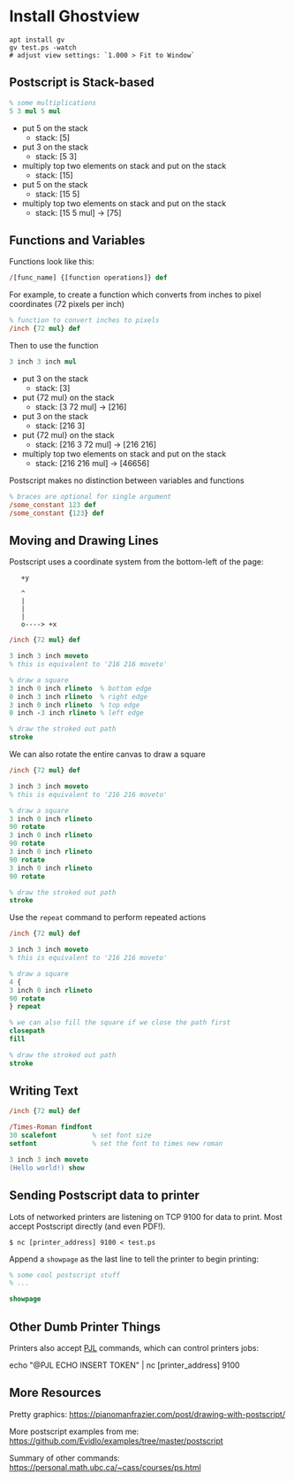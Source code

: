 # Install Ghostview

    apt install gv
    gv test.ps -watch
    # adjust view settings: `1.000 > Fit to Window`

## Postscript is Stack-based

``` postscript
% some multiplications
5 3 mul 5 mul
```

- put 5 on the stack 
  - stack: [5]
- put 3 on the stack
  - stack: [5 3]
- multiply top two elements on stack and put on the stack
  - stack: [15]
- put 5 on the stack
  - stack: [15 5]
- multiply top two elements on stack and put on the stack
  - stack: [15 5 mul] -> [75]

## Functions and Variables

Functions look like this:

``` postscript
/[func_name] {[function operations]} def
```

For example, to create a function which converts from inches to pixel coordinates (72 pixels per inch)

``` postscript
% function to convert inches to pixels
/inch {72 mul} def
```

Then to use the function

``` postscript
3 inch 3 inch mul
```

- put 3 on the stack
  - stack: [3]
- put {72 mul} on the stack
  - stack: [3 72 mul] -> [216]
- put 3 on the stack
  - stack: [216 3]
- put {72 mul} on the stack
  - stack: [216 3 72 mul] -> [216 216]
- multiply top two elements on stack and put on the stack
  - stack: [216 216 mul] -> [46656]
  
Postscript makes no distinction between variables and functions

``` postscript
% braces are optional for single argument
/some_constant 123 def
/some_constant {123} def
```

## Moving and Drawing Lines

Postscript uses a coordinate system from the bottom-left of the page:

```
   +y

   ^
   |
   |
   |
   o----> +x
```


``` postscript
/inch {72 mul} def

3 inch 3 inch moveto
% this is equivalent to '216 216 moveto'

% draw a square
3 inch 0 inch rlineto  % bottom edge
0 inch 3 inch rlineto  % right edge
3 inch 0 inch rlineto  % top edge
0 inch -3 inch rlineto % left edge

% draw the stroked out path
stroke
```

We can also rotate the entire canvas to draw a square

``` postscript
/inch {72 mul} def

3 inch 3 inch moveto
% this is equivalent to '216 216 moveto'

% draw a square
3 inch 0 inch rlineto
90 rotate
3 inch 0 inch rlineto
90 rotate
3 inch 0 inch rlineto
90 rotate
3 inch 0 inch rlineto
90 rotate

% draw the stroked out path
stroke
```

Use the `repeat` command to perform repeated actions

``` postscript
/inch {72 mul} def

3 inch 3 inch moveto
% this is equivalent to '216 216 moveto'

% draw a square
4 {
3 inch 0 inch rlineto
90 rotate
} repeat

% we can also fill the square if we close the path first
closepath
fill

% draw the stroked out path
stroke
```

## Writing Text

``` postscript
/inch {72 mul} def

/Times-Roman findfont
30 scalefont         % set font size
setfont              % set the font to times new roman

3 inch 3 inch moveto
(Hello world!) show
```

## Sending Postscript data to printer

Lots of networked printers are listening on TCP 9100 for data to print.  Most accept Postscript directly (and even PDF!).

    $ nc [printer_address] 9100 < test.ps
    
Append a `showpage` as the last line to tell the printer to begin printing:

``` postscript
% some cool postscript stuff
% ...

showpage
```
    
## Other Dumb Printer Things

Printers also accept [PJL](https://en.wikipedia.org/wiki/Printer_Job_Language) commands, which can control printers jobs:

echo "@PJL ECHO INSERT TOKEN" | nc [printer_address] 9100

## More Resources

Pretty graphics: <https://pianomanfrazier.com/post/drawing-with-postscript/>

More postscript examples from me: <https://github.com/Evidlo/examples/tree/master/postscript>

Summary of other commands: <https://personal.math.ubc.ca/~cass/courses/ps.html>
